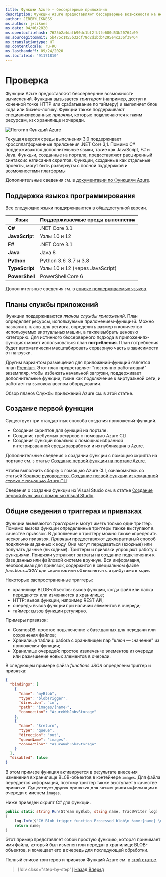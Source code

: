 ```yaml
---
title: Функции Azure — бессерверные приложения
description: Функции Azure предоставляют бессерверные возможности на нескольких языках (C#, JavaScript, Java) и платформах для обеспечения управляемого событиями кода мгновенного масштабирования.
author: JEREMYLIKNESS
ms.author: jeliknes
ms.date: 04/06/2020
ms.openlocfilehash: 7625b2a0dafb90dc1bf2fb7fe680d53b20764c09
ms.sourcegitcommit: 5b475c1855b32cf78d2d1bbb4295e4c236f39464
ms.translationtype: HT
ms.contentlocale: ru-RU
ms.lasthandoff: 09/24/2020
ms.locfileid: "91171810"
---
```

# <a name="azure-functions"></a>Проверка

Функции Azure предоставляют бессерверные возможности вычислений. Функция вызывается *триггером* (например, доступ к конечной точке HTTP или срабатывание по таймеру) и выполняет блок кода или бизнес-логику. Функции также поддерживают специализированные *привязки*, которые подключаются к таким ресурсам, как хранилище и очереди.

![Логотип Функций Azure](./media/azure-functions-logo.png)

Текущая версия среды выполнения 3.0 поддерживает кроссплатформенные приложения .NET Core 3,1. Помимо C# поддерживаются дополнительные языки, такие как JavaScript, F# и Java. Функции, созданные на портале, предоставляют расширенный синтаксис написания скриптов. Функции, созданные как отдельные проекты, могут быть развернуты с полной поддержкой и возможностями платформы.

Дополнительные сведения см. в [документации по Функциям Azure](/azure/azure-functions).

## <a name="programming-language-support"></a>Поддержка языков программирования

Все следующие языки поддерживаются в общедоступной версии.

|Язык      |Поддерживаемые среды выполнения|
|--------------|------------------|
|**C#**        |.NET Core 3.1     |
|**JavaScript**|Узлы 10 и 12      |
|**F#**        |.NET Core 3.1     |
|**Java**      |Java 8            |
|**Python**    |Python 3.6, 3.7 и 3.8|
|**TypeScript**|Узлы 10 и 12 (через JavaScript)|
|**PowerShell**|PowerShell Core 6|

Дополнительные сведения см. в [списке поддерживаемых языков](/azure/azure-functions/supported-languages).

## <a name="app-service-plans"></a>Планы службы приложений

Функции поддерживаются *планом службы приложений*. План определяет ресурсы, используемые приложением-функцией. Можно назначить планы для региона, определить размер и количество используемых виртуальных машин, а также выбрать ценовую категорию. Для истинного бессерверного подхода в приложениях-функциях может использоваться план **потребления**. План потребления будет автоматически масштабировать серверную часть в зависимости от нагрузки.

Другим вариантом размещения для приложений-функций является план [Premium](/azure/azure-functions/functions-premium-plan). Этот план предоставляет "постоянно работающий" экземпляр, чтобы избежать начальной загрузки, поддерживает дополнительные функции, такие как подключение к виртуальной сети, и работает на высококлассном оборудовании.

Обзор планов Службы приложений Azure см. в [этой статье](/azure/app-service/azure-web-sites-web-hosting-plans-in-depth-overview).

## <a name="create-your-first-function"></a>Создание первой функции

Существует три стандартных способа создания приложений-функций.

- Создание скриптов для функций на портале.
- Создание требуемых ресурсов с помощью Azure CLI.
- Создание функций локально с помощью избранной интегрированной среды разработки и их публикация в Azure.

Дополнительные сведения о создании функции с помощью скрипта на портале см. в статье [Создание первой функции на портале Azure](/azure/azure-functions/functions-create-first-azure-function).

Чтобы выполнить сборку с помощью Azure CLI, ознакомьтесь со статьей [Краткое руководство. Создание первой функции из командной строки с помощью Azure CLI](/azure/azure-functions/functions-create-first-azure-function-azure-cli).

Сведения о создании функции из Visual Studio см. в статье [Создание первой функции с помощью Visual Studio](/azure/azure-functions/functions-create-your-first-function-visual-studio).

## <a name="understand-triggers-and-bindings"></a>Общие сведения о триггерах и привязках

Функции вызываются *триггером* и могут иметь только один триггер. Помимо вызова функции определенные триггеры также выступают в качестве привязок. В дополнение к триггеру можно также определить несколько привязок. *Привязки* предоставляют декларативный способ подключения данных к коду. Они могут передаваться (входные) или получать данные (выходные). Триггеры и привязки упрощают работу с функциями. Привязки устраняют затраты на создание подключения к базе данных или файловой системе вручную. Вся информация, необходимая для привязок, содержится в специальном файле *functions.JSON* для скриптов или объявляется с атрибутами в коде.

Некоторые распространенные триггеры:

- хранилище BLOB-объектов: вызов функции, когда файл или папка передаются или изменяются в хранилище;
- HTTP: вызов функции, например REST API;
- очередь: вызов функции при наличии элементов в очереди;
- таймер: вызов функции регулярно.

Примеры привязок:

- CosmosDB: простое подключение к базе данных для передачи или сохранения файлов;
- Хранилище таблиц: работа с хранилищем пар "ключ — значение" из приложения-функции;
- Хранилище очередей: простое извлечение элементов из очереди или размещение новых элементов в очереди.

В следующем примере файла *functions.JSON* определены триггер и привязка:

```json
{
  "bindings": [
    {
      "name": "myBlob",
      "type": "blobTrigger",
      "direction": "in",
      "path": "images/{name}",
      "connection": "AzureWebJobsStorage"
    },
    {
      "name": "$return",
      "type": "queue",
      "direction": "out",
      "queueName": "images",
      "connection": "AzureWebJobsStorage"
    }
  ],
  "disabled": false
}
```

В этом примере функция активируется в результате внесения изменения в хранилище BLOB-объектов в контейнере `images`. Для файла передается информация, поэтому триггер также выступает в качестве привязки. Существует другая привязка для размещения информации в очереди с именем `images`.

Ниже приведен скрипт C# для функции.

```csharp
public static string Run(Stream myBlob, string name, TraceWriter log)
{
    log.Info($"C# Blob trigger function Processed blob\n Name:{name} \n Size: {myBlob.Length} Bytes");
    return name;
}
```

Этот пример представляет собой простую функцию, которая принимает имя файла, который был изменен или передан в хранилище BLOB-объектов, и помещает его в очередь для последующей обработки.

Полный список триггеров и привязок Функций Azure см. в [этой статье](/azure/azure-functions/functions-triggers-bindings).

>[!div class="step-by-step"]
>[Назад](azure-serverless-platform.md)
>[Вперед](application-insights.md)
